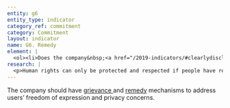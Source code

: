 ```yaml
---
entity: g6
entity_type: indicator
category_ref: commitment
category: Commitment
layout: indicator
name: G6. Remedy
element: | 
  <ol><li>Does the company&nbsp;<a href="/2019-indicators/#clearlydisclose">clearly disclose</a> &nbsp;it has a&nbsp;<a href="/2019-indicators/#grievance">grievance mechanism</a>(s) enabling users to submit complaints if they feel their freedom of expression or privacy has been adversely affected by the company&rsquo;s policies or practices?</li><li>Does the company&nbsp;<a href="/2019-indicators/#clearlydisclose">clearly disclose</a> &nbsp;its procedures for providing&nbsp;<a href="/2019-indicators/#remedy">remedy</a>&nbsp;for freedom of expression- or privacy-related grievances?</li><li>Does the company&nbsp;<a href="/2019-indicators/#clearlydisclose">clearly disclose</a> timeframes for its&nbsp;<a href="/2019-indicators/#grievance">grievance</a>&nbsp;and&nbsp;<a href="/2019-indicators/#remedy">remedy&nbsp;</a>procedures?</li><li>Does the company&nbsp;<a href="/2019-indicators/#clearlydisclose">clearly disclose</a>&nbsp;the number of complaints received related to freedom of expression and privacy?</li><li>Does the company&nbsp;<a href="/2019-indicators/#clearlydisclose">clearly disclose</a> evidence that it is providing remedy for freedom of expression and privacy grievances?</li></ol>
research: | 
  <p>Human rights can only be protected and respected if people have redress when they believe their rights have been violated. This indicator examines whether companies provide such remedy mechanisms and whether they have publicly disclosed processes for responding to grievances from individuals who believe that the company has violated or directly facilitated violation of their freedom of expression or privacy.</p><p>We expect companies to clearly disclose a grievance mechanism enabling users to submit complaints if they feel their freedom of expression and privacy have been infringed by the company&rsquo;s policies or practices. To receive full credit on Element 1, a company&rsquo;s grievance mechanism does not have to explicitly state that it applies to freedom of expression and privacy related complaints. However it should be clear that this mechanism can be used to file any type of human rights-related grievance. We also expect a company&rsquo;s grievance mechanism to be clearly accessible to users. In addition, the company should also explain its process for providing remedy to these types of complaints, and disclose evidence of doing so. Companies should describe clear timelines for addressing each stage of the grievance and remedy processes. These standards are outlined in Principle 31 of the UN Guiding Principles on Business and Human Rights, which states that businesses should publish clear, accessible, and predictable remedy procedures.</p><p><strong>Potential sources:</strong></p><ul><li>Company terms of service or equivalent user agreements</li><li>Company content policies</li><li>Company privacy policies, privacy guidelines, or privacy resource site</li><li>Company CSR/sustainability report</li><li>Company help center or user guide</li><li>Company transparency report (for the number of complaints received)</li></ul>
---
```

The company should have [grievance ](/2019-indicators/#grievance)and [remedy](/2019-indicators/#remedy) mechanisms to address users’ freedom of expression and privacy concerns.